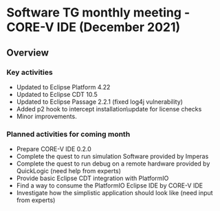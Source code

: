 # Software TG monthly meeting - CORE-V IDE (December 2021)

## Overview

### Key activities

* Updated to Eclipse Platform 4.22
* Updated to Eclipse CDT 10.5
* Updated to Eclipse Passage 2.2.1 (fixed log4j vulnerability)
* Added p2 hook to intercept installation\update for license checks
* Minor improvements.

### Planned activities for coming month

* Prepare CORE-V IDE 0.2.0
* Complete the quest to run simulation Software provided by Imperas
* Complete the quest to run debug on a remote hardware provided by QuickLogic (need help from experts)
* Provide basic Eclipse CDT integration with PlatformIO
* Find a way to consume the PlatformIO Eclipse IDE by CORE-V IDE
* Investigate how the simplistic application should look like (need input from experts)
